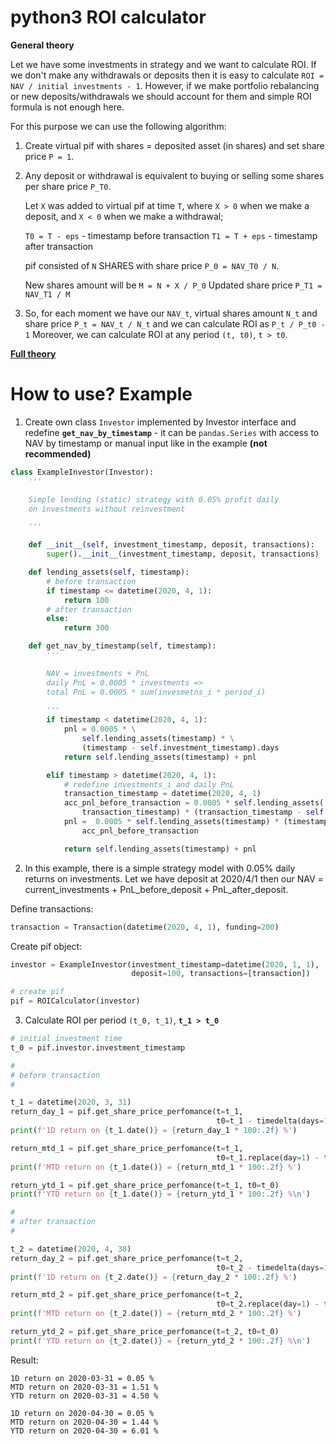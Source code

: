 # python3 ROI calculator

**General theory**

Let we have some investments in strategy and we want to calculate ROI. If we don't make any withdrawals or deposits then it is easy to calculate ```ROI = NAV / initial investments - 1```. However, if we make portfolio rebalancing or new deposits/withdrawals we should account for them and simple ROI formula is not enough here. 

For this purpose we can use the following algorithm:

1. Create virtual pif with shares = deposited asset (in shares) and set share price ```P = 1```.

2. Any deposit or withdrawal is equivalent to buying or selling some shares per share price ```P_T0```.

    Let ```X``` was added to virtual pif at time ```T```, where ```X > 0``` when we make a deposit, and ```X < 0``` when we make a withdrawal;

    ```T0 = T - eps``` - timestamp before transaction
    ```T1 = T + eps``` - timestamp after transaction

    pif consisted of ```N``` SHARES with share price ```P_0 = NAV_T0 / N```.

    New shares amount will be ```M = N + X / P_0```
    Updated share price ```P_T1 = NAV_T1 / M```

3. So, for each moment we have our ```NAV_t```, virtual shares amount ```N_t``` and share price ```P_t = NAV_t / N_t``` and we can calculate ROI as ```P_t / P_t0 - 1```
Moreover, we can calculate ROI at any period ```(t, t0)```, ```t > t0```.

[**Full theory**](https://www.investopedia.com/terms/r/returnoninvestment.asp)


# How to use? Example

1. Create own class ```Investor``` implemented by Investor interface and redefine **```get_nav_by_timestamp```** - it can be ```pandas.Series``` with access to NAV by timestamp or manual input like in the example **(not recommended)**

```python
class ExampleInvestor(Investor):
    '''

    Simple lending (static) strategy with 0.05% profit daily
    on investments without reinvestment

    '''

    def __init__(self, investment_timestamp, deposit, transactions):
        super().__init__(investment_timestamp, deposit, transactions)

    def lending_assets(self, timestamp):
        # before transaction
        if timestamp <= datetime(2020, 4, 1):
            return 100
        # after transaction
        else:
            return 300

    def get_nav_by_timestamp(self, timestamp):
        '''

        NAV = investments + PnL
        daily PnL = 0.0005 * investments =>
        total PnL = 0.0005 * sum(invesmetns_i * period_i)
        
        '''
        if timestamp < datetime(2020, 4, 1):
            pnl = 0.0005 * \
                self.lending_assets(timestamp) * \
                (timestamp - self.investment_timestamp).days
            return self.lending_assets(timestamp) + pnl

        elif timestamp > datetime(2020, 4, 1):
            # redefine investments_i and daily PnL
            transaction_timestamp = datetime(2020, 4, 1)
            acc_pnl_before_transaction = 0.0005 * self.lending_assets(
                transaction_timestamp) * (transaction_timestamp - self.investment_timestamp).days
            pnl =  0.0005 * self.lending_assets(timestamp) * (timestamp - transaction_timestamp).days +\
                acc_pnl_before_transaction

            return self.lending_assets(timestamp) + pnl
```
2. In this example, there is a simple strategy model with 0.05% daily returns on investments. Let we have deposit at 2020/4/1 then our NAV = current_investments + PnL_before_deposit + PnL_after_deposit. 

Define transactions: 

```python
transaction = Transaction(datetime(2020, 4, 1), funding=200)
```

Create pif object:

```python
investor = ExampleInvestor(investment_timestamp=datetime(2020, 1, 1),
                           deposit=100, transactions=[transaction])

# create pif
pif = ROICalculator(investor)
```

3. Calculate ROI per period ```(t_0, t_1)```, **```t_1 > t_0```**
```python
# initial investment time
t_0 = pif.investor.investment_timestamp

#
# before transaction
#

t_1 = datetime(2020, 3, 31)
return_day_1 = pif.get_share_price_perfomance(t=t_1,
                                              t0=t_1 - timedelta(days=1))
print(f'1D return on {t_1.date()} = {return_day_1 * 100:.2f} %')

return_mtd_1 = pif.get_share_price_perfomance(t=t_1,
                                              t0=t_1.replace(day=1) - timedelta(hours=1))
print(f'MTD return on {t_1.date()} = {return_mtd_1 * 100:.2f} %')

return_ytd_1 = pif.get_share_price_perfomance(t=t_1, t0=t_0)
print(f'YTD return on {t_1.date()} = {return_ytd_1 * 100:.2f} %\n')

#
# after transaction
#

t_2 = datetime(2020, 4, 30)
return_day_2 = pif.get_share_price_perfomance(t=t_2,
                                              t0=t_2 - timedelta(days=1))
print(f'1D return on {t_2.date()} = {return_day_2 * 100:.2f} %')

return_mtd_2 = pif.get_share_price_perfomance(t=t_2,
                                              t0=t_2.replace(day=1) - timedelta(hours=1))
print(f'MTD return on {t_2.date()} = {return_mtd_2 * 100:.2f} %')

return_ytd_2 = pif.get_share_price_perfomance(t=t_2, t0=t_0)
print(f'YTD return on {t_2.date()} = {return_ytd_2 * 100:.2f} %\n')

```

Result:

```
1D return on 2020-03-31 = 0.05 %
MTD return on 2020-03-31 = 1.51 %
YTD return on 2020-03-31 = 4.50 %

1D return on 2020-04-30 = 0.05 %
MTD return on 2020-04-30 = 1.44 %
YTD return on 2020-04-30 = 6.01 %
```
